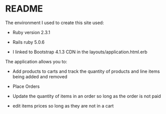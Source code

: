 # README

The environment I used to create this site used:

* Ruby version 2.3.1

* Rails ruby 5.0.6

* I linked to Bootstrap 4.1.3 CDN in the layouts/application.html.erb

The application allows you to:

* Add products to carts and track the quantity of products and line items being added and removed

* Place Orders

* Update the quantity of items in an order so long as the order is not paid

* edit items prices so long as they are not in a cart
